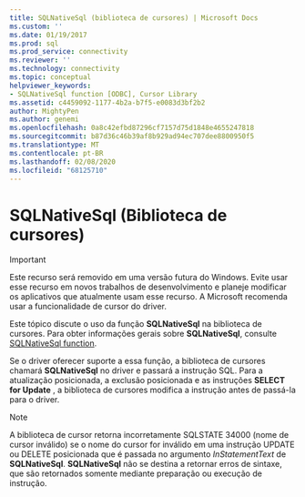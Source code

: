```yaml
---
title: SQLNativeSql (biblioteca de cursores) | Microsoft Docs
ms.custom: ''
ms.date: 01/19/2017
ms.prod: sql
ms.prod_service: connectivity
ms.reviewer: ''
ms.technology: connectivity
ms.topic: conceptual
helpviewer_keywords:
- SQLNativeSql function [ODBC], Cursor Library
ms.assetid: c4459092-1177-4b2a-b7f5-e0083d3bf2b2
author: MightyPen
ms.author: genemi
ms.openlocfilehash: 0a8c42efbd87296cf7157d75d1848e4655247818
ms.sourcegitcommit: b87d36c46b39af8b929ad94ec707dee8800950f5
ms.translationtype: MT
ms.contentlocale: pt-BR
ms.lasthandoff: 02/08/2020
ms.locfileid: "68125710"
---
```

# <a name="sqlnativesql-cursor-library"></a>SQLNativeSql (Biblioteca de cursores)
> [!IMPORTANT]  
>  Este recurso será removido em uma versão futura do Windows. Evite usar esse recurso em novos trabalhos de desenvolvimento e planeje modificar os aplicativos que atualmente usam esse recurso. A Microsoft recomenda usar a funcionalidade de cursor do driver.  
  
 Este tópico discute o uso da função **SQLNativeSql** na biblioteca de cursores. Para obter informações gerais sobre **SQLNativeSql**, consulte [SQLNativeSql function](../../../odbc/reference/syntax/sqlnativesql-function.md).  
  
 Se o driver oferecer suporte a essa função, a biblioteca de cursores chamará **SQLNativeSql** no driver e passará a instrução SQL. Para a atualização posicionada, a exclusão posicionada e as instruções **SELECT for Update** , a biblioteca de cursores modifica a instrução antes de passá-la para o driver.  
  
> [!NOTE]  
>  A biblioteca de cursor retorna incorretamente SQLSTATE 34000 (nome de cursor inválido) se o nome do cursor for inválido em uma instrução UPDATE ou DELETE posicionada que é passada no argumento *InStatementText* de **SQLNativeSql**. **SQLNativeSql** não se destina a retornar erros de sintaxe, que são retornados somente mediante preparação ou execução de instrução.
